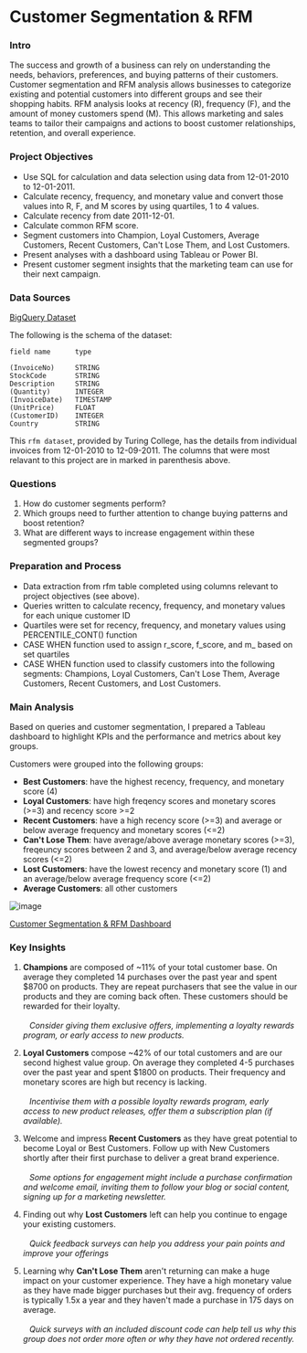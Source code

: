 # Customer Segmentation & RFM

### Intro
  The success and growth of a business can rely on understanding the needs, behaviors, preferences, and buying patterns of their customers. Customer segmentation and RFM analysis allows businesses to categorize existing and potential customers into different groups and see their shopping habits. RFM analysis looks at recency (R), frequency (F), and the amount of money customers spend (M). This allows marketing and sales teams to tailor their campaigns and actions to boost customer relationships, retention, and overall experience.

### Project Objectives
- Use SQL for calculation and data selection using data from 12-01-2010 to 12-01-2011.
- Calculate recency, frequency, and monetary value and convert those values into R, F, and M scores by using quartiles, 1 to 4 values. 
- Calculate recency from date 2011-12-01.
- Calculate common RFM score.
- Segment customers into Champion, Loyal Customers, Average Customers, Recent Customers, Can't Lose Them, and Lost Customers.
- Present analyses with a dashboard using Tableau or Power BI.
- Present customer segment insights that the marketing team can use for their next campaign.

### Data Sources
  [BigQuery Dataset](https://console.cloud.google.com/bigquery?ws=!1m5!1m4!4m3!1stc-da-1!2sturing_data_analytics!3srfm)

The following is the schema of the dataset:

```
field name      type

(InvoiceNo)     STRING	
StockCode       STRING	
Description     STRING	
(Quantity)      INTEGER	
(InvoiceDate)   TIMESTAMP	
(UnitPrice)     FLOAT	
(CustomerID)    INTEGER	
Country         STRING

```
This ```rfm dataset```, provided by Turing College, has the details from individual invoices from 12-01-2010 to 12-09-2011. The columns that were most relavant to this project are in marked in parenthesis above.

### Questions
1. How do customer segments perform?
2. Which groups need to further attention to change buying patterns and boost retention?
3. What are different ways to increase engagement within these segmented groups?

### Preparation and Process
- Data extraction from rfm table completed using columns relevant to project objectives (see above).
- Queries written to calculate recency, frequency, and monetary values for each unique customer ID
- Quartiles were set for recency, frequency, and monetary values using PERCENTILE_CONT() function
- CASE WHEN function used to assign r_score, f_score, and m_ based on set quartiles
- CASE WHEN function used to classify customers into the following segments: Champions, Loyal Customers, Can't Lose Them, Average Customers, Recent Customers, and Lost Customers.

### Main Analysis

Based on queries and customer segmentation, I prepared a Tableau dashboard to highlight KPIs and the performance and metrics about key groups.

Customers were grouped into the following groups:

- **Best Customers**: have the highest recency, frequency, and monetary score (4)
- **Loyal Customers**: have high freqency scores and monetary scores (>=3) and recency score >=2
- **Recent Customers**: have a high recency score (>=3) and average or below average frequency and monetary scores (<=2)
- **Can't Lose Them**: have average/above average monetary scores (>=3), freqeuncy scores between 2 and 3, and average/below average recency scores (<=2)
- **Lost Customers**: have the lowest recency and monetary score (1) and an average/below average frequency score (<=2)
- **Average Customers**: all other customers

![image](https://github.com/user-attachments/assets/8f935b2d-3491-4d3b-b831-6f2a4a5a6c11)

[Customer Segmentation & RFM Dashboard](https://public.tableau.com/views/RFM_Analysis_17470173719130/SegmentationRFMDashboard?:language=en-US&publish=yes&:sid=&:redirect=auth&:display_count=n&:origin=viz_share_link)

### Key Insights
1. **Champions** are composed of ~11% of your total customer base. On average they completed 14 purchases over the past year and spent $8700 on products. They are repeat purchasers that see the value in our products and they are coming back often. These customers should be rewarded for their loyalty. <br /><br /> &ensp; _Consider giving them exclusive offers, implementing a loyalty rewards program, or early access to new products._

2. **Loyal Customers** compose ~42% of our total customers and are our second highest value group. On average they completed 4-5 purchases over the past year and spent $1800 on products. Their frequency and monetary scores are high but recency is lacking. <br /><br /> &ensp; _Incentivise them with a possible loyalty rewards program, early access to new product releases, offer them a subscription plan (if available)._

3. Welcome and impress **Recent Customers** as they have great potential to become Loyal or Best Customers. Follow up with New Customers shortly after their first purchase to deliver a great brand experience. <br /><br /> &ensp; _Some options for engagement might include a purchase confirmation and welcome email, inviting them to follow your blog or social content, signing up for a marketing newsletter._
   
4. Finding out why **Lost Customers** left can help you continue to engage your existing customers. <br /><br /> &ensp; _Quick feedback surveys can help you address your pain points and improve your offerings_

5. Learning why **Can't Lose Them** aren't returning can make a huge impact on your customer experience. They have a high monetary value as they have made bigger purchases but their avg. frequency of orders is typically 1.5x a year and they haven't made a purchase in 175 days on average. <br /><br /> &ensp; _Quick surveys with an included discount code can help tell us why this group does not order more often or why they have not ordered recently._

